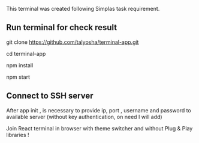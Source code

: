 This terminal was created following Simplas task requirement.

## Run terminal for check result

git clone https://github.com/talyosha/terminal-app.git

cd terminal-app

npm install

npm start

## Connect to SSH server

After app init , is necessary to provide ip, port , username and password to available server (without key authentication, on need I will add)

Join React terminal in browser with theme switcher and without Plug & Play libraries !